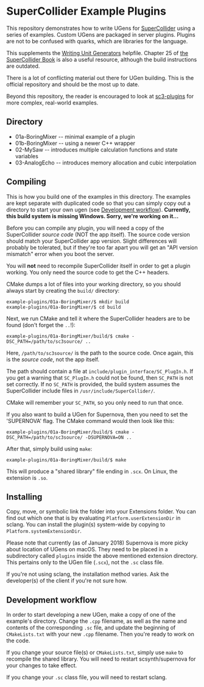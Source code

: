 # SuperCollider Example Plugins

This repository demonstrates how to write UGens for [SuperCollider](https://github.com/supercollider/supercollider) using a series of examples. Custom UGens are packaged in server plugins. Plugins are not to be confused with quarks, which are libraries for the language.

This supplements the [Writing Unit Generators](http://doc.sccode.org/Guides/WritingUGens.html) helpfile. Chapter 25 of [the SuperCollider Book](http://www.supercolliderbook.net/) is also a useful resource, although the build instructions are outdated.

There is a lot of conflicting material out there for UGen building. This is the official repository and should be the most up to date.

Beyond this repository, the reader is encouraged to look at [sc3-plugins](https://github.com/supercollider/sc3-plugins) for more complex, real-world examples.

## Directory

- 01a-BoringMixer -- minimal example of a plugin
- 01b-BoringMixer -- using a newer C++ wrapper
- 02-MySaw -- introduces multiple calculation functions and state variables
- 03-AnalogEcho -- introduces memory allocation and cubic interpolation

## Compiling

This is how you build one of the examples in this directory. The examples are kept separate with duplicated code so that you can simply copy out a directory to start your own ugen (see [Development workflow](#development-workflow)). **Currently, this build system is missing Windows. Sorry, we're working on it...**

Before you can compile any plugin, you will need a copy of the SuperCollider *source code* (NOT the app itself). The source code version should match your SuperCollider app version. Slight differences will probably be tolerated, but if they're too far apart you will get an "API version mismatch" error when you boot the server.

You will **not** need to recompile SuperCollider itself in order to get a plugin working. You only need the source code to get the C++ headers.

CMake dumps a lot of files into your working directory, so you should always start by creating the `build/` directory:

```shell
example-plugins/01a-BoringMixer/$ mkdir build
example-plugins/01a-BoringMixer/$ cd build
```
Next, we run CMake and tell it where the SuperCollider headers are to be found (don't forget the `..`!):

```shell
example-plugins/01a-BoringMixer/build/$ cmake -DSC_PATH=/path/to/sc3source/ ..
```

Here, `/path/to/sc3source/` is the path to the source code. Once again, this is the *source code*, not the app itself.

The path should contain a file at `include/plugin_interface/SC_PlugIn.h`. If you get a warning that `SC_PlugIn.h` could not be found, then `SC_PATH` is not set correctly. If no `SC_PATH` is provided, the build system assumes the SuperCollider include files in `/usr/include/SuperCollider/`.

CMake will remember your `SC_PATH`, so you only need to run that once.

If you also want to build a UGen for Supernova, then you need to set the 'SUPERNOVA' flag. The CMake command would then look like this:

```shell
example-plugins/01a-BoringMixer/build/$ cmake -DSC_PATH=/path/to/sc3source/ -DSUPERNOVA=ON ..
```
After that, simply build using `make`:

```shell
example-plugins/01a-BoringMixer/build/$ make
```

This will produce a "shared library" file ending in `.scx`. On Linux, the extension is `.so`.

## Installing

Copy, move, or symbolic link the folder into your Extensions folder. You can find out which one that is by evaluating `Platform.userExtensionDir` in sclang. You can install the plugin(s) system-wide by copying to `Platform.systemExtensionDir`.

Please note that currently (as of January 2018) Supernova is more picky about location of UGens on macOS. They need to be placed in a subdirectory called `plugins` inside the above mentioned extension directory. This pertains only to the UGen file (`.scx`), not the `.sc` class file.

If you're not using sclang, the installation method varies. Ask the developer(s) of the client if you're not sure how.

## Development workflow
In order to start developing a new UGen, make a copy of one of the example's directory. Change the `.cpp` filename, as well as the name and contents of the corresponding `.sc` file, and update the beginning of `CMakeLists.txt` with your new `.cpp` filename. Then you're ready to work on the code.

If you change your source file(s) or `CMakeLists.txt`, simply use `make` to recompile the shared library. You will need to restart scsynth/supernova for your changes to take effect.

If you change your `.sc` class file, you will need to restart sclang.
